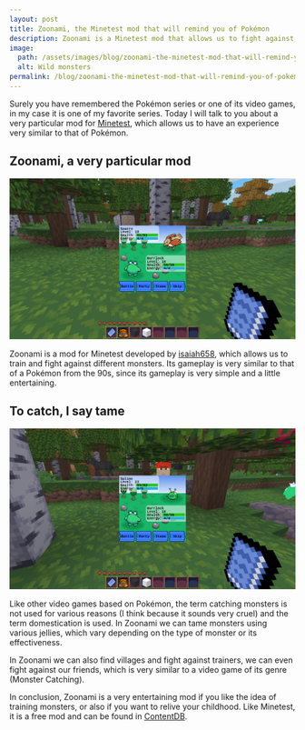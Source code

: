 ```yaml
---
layout: post
title: Zoonami, the Minetest mod that will remind you of Pokémon
description: Zoonami is a Minetest mod that allows us to fight against different creatures and trainers.
image:
  path: /assets/images/blog/zoonami-the-minetest-mod-that-will-remind-you-of-pokemon/wild-monsters.png
  alt: Wild monsters
permalink: /blog/zoonami-the-minetest-mod-that-will-remind-you-of-pokemon/
---
```


Surely you have remembered the Pokémon series or one of its video games, in my
case it is one of my favorite series. Today I will talk to you about a very
particular mod for [Minetest](https://www.minetest.net/), which allows us to
have an experience very similar to that of Pokémon.

## Zoonami, a very particular mod

![Monster battle](/assets/images/blog/zoonami-the-minetest-mod-that-will-remind-you-of-pokemon/monster-battle.png)

Zoonami is a mod for Minetest developed by
[isaiah658](https://content.minetest.net/users/isaiah658/), which allows us to
train and fight against different monsters. Its gameplay is very similar to
that of a Pokémon from the 90s, since its gameplay is very simple and a little
entertaining.

## To catch, I say tame

![Trainer battle](/assets/images/blog/zoonami-the-minetest-mod-that-will-remind-you-of-pokemon/trainer-battle.png)

Like other video games based on Pokémon, the term catching monsters is not used
for various reasons (I think because it sounds very cruel) and the term
domestication is used. In Zoonami we can tame monsters using various jellies,
which vary depending on the type of monster or its effectiveness.

In Zoonami we can also find villages and fight against trainers, we can even
fight against our friends, which is very similar to a video game of its genre
(Monster Catching).

In conclusion, Zoonami is a very entertaining mod if you like the idea of
training monsters, or also if you want to relive your childhood. Like Minetest,
it is a free mod and can be found in
[ContentDB](https://content.minetest.net/packages/isaiah658/zoonami/).
